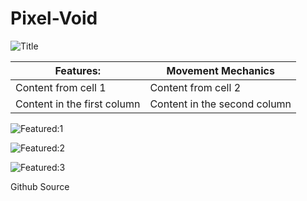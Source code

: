 # Pixel-Void

![Title](http://162.250.191.163/wordpress/wp-content/uploads/2021/02/Banner.gif)

Features: | Movement Mechanics
------------ | -------------
Content from cell 1 | Content from cell 2
Content in the first column | Content in the second column

![Featured:1](http://162.250.191.163/wordpress/wp-content/uploads/2021/02/Double-Jump.gif)

![Featured:2](http://162.250.191.163/wordpress/wp-content/uploads/2021/02/Sliding.gif)

![Featured:3](http://162.250.191.163/wordpress/wp-content/uploads/2021/02/Walking.gif)

Github Source
